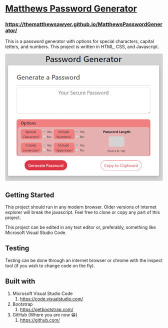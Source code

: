 # [Matthews Password Generator](https://thematthewsawyer.github.io/MatthewsPasswordGenerator/)
### https://thematthewsawyer.github.io/MatthewsPasswordGenerator/
This is a password generator with options for special characters, capital letters, and numbers. This project is written in HTML, CSS, and Javascript.

![Screenshot of Password Generator](assets\images\passwordgeneratorpic.png)

## Getting Started

This project should run in any modern browser. Older versions of internet explorer will break the javascript. Feel free to clone or copy any part of this project.

This project can be edited in any text editor or, preferably, something like Microsoft Visual Studio Code.

## Testing

Testing can be done through an internet browser or chrome with the inspect tool (if you wish to change code on the fly).

## Built with

1. Microsoft Visual Studio Code
    1. https://code.visualstudio.com/
2. Bootstrap
    1. https://getbootstrap.com/
3. GitHub (Where you are now :grin:)
    1. https://github.com/

